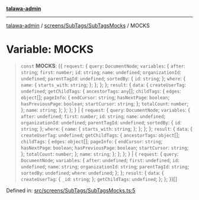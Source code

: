 [**talawa-admin**](../../../../README.md)

***

[talawa-admin](../../../../README.md) / [screens/SubTags/SubTagsMocks](../README.md) / MOCKS

# Variable: MOCKS

> `const` **MOCKS**: (\{ `request`: \{ `query`: `DocumentNode`; `variables`: \{ `after`: `string`; `first`: `number`; `id`: `string`; `name`: `undefined`; `organizationId`: `undefined`; `parentTagId`: `undefined`; `sortedBy`: \{ `id`: `string`; \}; `where`: \{ `name`: \{ `starts_with`: `string`; \}; \}; \}; \}; `result`: \{ `data`: \{ `createUserTag`: `undefined`; `getChildTags`: \{ `ancestorTags`: `any`[]; `childTags`: \{ `edges`: `object`[]; `pageInfo`: \{ `endCursor`: `string`; `hasNextPage`: `boolean`; `hasPreviousPage`: `boolean`; `startCursor`: `string`; \}; `totalCount`: `number`; \}; `name`: `string`; \}; \}; \}; \} \| \{ `request`: \{ `query`: `DocumentNode`; `variables`: \{ `after`: `undefined`; `first`: `number`; `id`: `string`; `name`: `undefined`; `organizationId`: `undefined`; `parentTagId`: `undefined`; `sortedBy`: \{ `id`: `string`; \}; `where`: \{ `name`: \{ `starts_with`: `string`; \}; \}; \}; \}; `result`: \{ `data`: \{ `createUserTag`: `undefined`; `getChildTags`: \{ `ancestorTags`: `object`[]; `childTags`: \{ `edges`: `object`[]; `pageInfo`: \{ `endCursor`: `string`; `hasNextPage`: `boolean`; `hasPreviousPage`: `boolean`; `startCursor`: `string`; \}; `totalCount`: `number`; \}; `name`: `string`; \}; \}; \}; \} \| \{ `request`: \{ `query`: `DocumentNode`; `variables`: \{ `after`: `undefined`; `first`: `undefined`; `id`: `undefined`; `name`: `string`; `organizationId`: `string`; `parentTagId`: `string`; `sortedBy`: `undefined`; `where`: `undefined`; \}; \}; `result`: \{ `data`: \{ `createUserTag`: \{ `_id`: `string`; \}; `getChildTags`: `undefined`; \}; \}; \})[]

Defined in: [src/screens/SubTags/SubTagsMocks.ts:5](https://github.com/gautam-divyanshu/talawa-admin/blob/334f0f7773e45df65600a1da08d00c41806347e4/src/screens/SubTags/SubTagsMocks.ts#L5)
